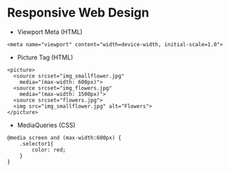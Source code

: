 # Responsive Web Design
- Viewport Meta (HTML)
```
<meta name="viewport" content="width=device-width, initial-scale=1.0">
```

- Picture Tag (HTML)
```
<picture>
  <source srcset="img_smallflower.jpg"
  	media="(max-width: 600px)">
  <source srcset="img_flowers.jpg" 
  	media="(max-width: 1500px)">
  <source srcset="flowers.jpg">
  <img src="img_smallflower.jpg" alt="Flowers">
</picture>
```

- MediaQueries (CSS)
```
@media screen and (max-width:600px) {
	.selector1{
		color: red;
	}
}
```